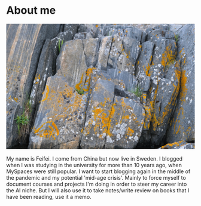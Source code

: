# About me

![Backgroud](/DSCF1818.jpg)

My name is Feifei. I come from China but now live in Sweden. I blogged when I was studying in the university for more than 10 years ago, when MySpaces were still popular. I want to start blogging again in the middle of the pandemic and my potential 'mid-age crisis'. Mainly to force myself to document courses and projects I'm doing in order to steer my career into the AI niche. But I will also use it to take notes/write review on books that I have been reading, use it a memo.
